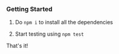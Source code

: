 ### Getting Started

1) Do `npm i` to install all the dependencies

2) Start testing using `npm test`

That's it!
